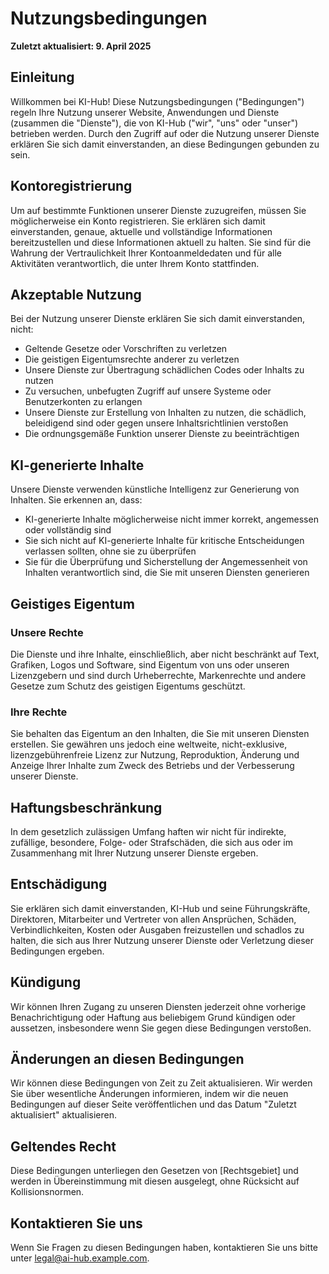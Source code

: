 # Nutzungsbedingungen

**Zuletzt aktualisiert: 9. April 2025**

## Einleitung

Willkommen bei KI-Hub! Diese Nutzungsbedingungen ("Bedingungen") regeln Ihre Nutzung unserer Website, Anwendungen und Dienste (zusammen die "Dienste"), die von KI-Hub ("wir", "uns" oder "unser") betrieben werden. Durch den Zugriff auf oder die Nutzung unserer Dienste erklären Sie sich damit einverstanden, an diese Bedingungen gebunden zu sein.

## Kontoregistrierung

Um auf bestimmte Funktionen unserer Dienste zuzugreifen, müssen Sie möglicherweise ein Konto registrieren. Sie erklären sich damit einverstanden, genaue, aktuelle und vollständige Informationen bereitzustellen und diese Informationen aktuell zu halten. Sie sind für die Wahrung der Vertraulichkeit Ihrer Kontoanmeldedaten und für alle Aktivitäten verantwortlich, die unter Ihrem Konto stattfinden.

## Akzeptable Nutzung

Bei der Nutzung unserer Dienste erklären Sie sich damit einverstanden, nicht:

- Geltende Gesetze oder Vorschriften zu verletzen
- Die geistigen Eigentumsrechte anderer zu verletzen
- Unsere Dienste zur Übertragung schädlichen Codes oder Inhalts zu nutzen
- Zu versuchen, unbefugten Zugriff auf unsere Systeme oder Benutzerkonten zu erlangen
- Unsere Dienste zur Erstellung von Inhalten zu nutzen, die schädlich, beleidigend sind oder gegen unsere Inhaltsrichtlinien verstoßen
- Die ordnungsgemäße Funktion unserer Dienste zu beeinträchtigen

## KI-generierte Inhalte

Unsere Dienste verwenden künstliche Intelligenz zur Generierung von Inhalten. Sie erkennen an, dass:

- KI-generierte Inhalte möglicherweise nicht immer korrekt, angemessen oder vollständig sind
- Sie sich nicht auf KI-generierte Inhalte für kritische Entscheidungen verlassen sollten, ohne sie zu überprüfen
- Sie für die Überprüfung und Sicherstellung der Angemessenheit von Inhalten verantwortlich sind, die Sie mit unseren Diensten generieren

## Geistiges Eigentum

### Unsere Rechte

Die Dienste und ihre Inhalte, einschließlich, aber nicht beschränkt auf Text, Grafiken, Logos und Software, sind Eigentum von uns oder unseren Lizenzgebern und sind durch Urheberrechte, Markenrechte und andere Gesetze zum Schutz des geistigen Eigentums geschützt.

### Ihre Rechte

Sie behalten das Eigentum an den Inhalten, die Sie mit unseren Diensten erstellen. Sie gewähren uns jedoch eine weltweite, nicht-exklusive, lizenzgebührenfreie Lizenz zur Nutzung, Reproduktion, Änderung und Anzeige Ihrer Inhalte zum Zweck des Betriebs und der Verbesserung unserer Dienste.

## Haftungsbeschränkung

In dem gesetzlich zulässigen Umfang haften wir nicht für indirekte, zufällige, besondere, Folge- oder Strafschäden, die sich aus oder im Zusammenhang mit Ihrer Nutzung unserer Dienste ergeben.

## Entschädigung

Sie erklären sich damit einverstanden, KI-Hub und seine Führungskräfte, Direktoren, Mitarbeiter und Vertreter von allen Ansprüchen, Schäden, Verbindlichkeiten, Kosten oder Ausgaben freizustellen und schadlos zu halten, die sich aus Ihrer Nutzung unserer Dienste oder Verletzung dieser Bedingungen ergeben.

## Kündigung

Wir können Ihren Zugang zu unseren Diensten jederzeit ohne vorherige Benachrichtigung oder Haftung aus beliebigem Grund kündigen oder aussetzen, insbesondere wenn Sie gegen diese Bedingungen verstoßen.

## Änderungen an diesen Bedingungen

Wir können diese Bedingungen von Zeit zu Zeit aktualisieren. Wir werden Sie über wesentliche Änderungen informieren, indem wir die neuen Bedingungen auf dieser Seite veröffentlichen und das Datum "Zuletzt aktualisiert" aktualisieren.

## Geltendes Recht

Diese Bedingungen unterliegen den Gesetzen von [Rechtsgebiet] und werden in Übereinstimmung mit diesen ausgelegt, ohne Rücksicht auf Kollisionsnormen.

## Kontaktieren Sie uns

Wenn Sie Fragen zu diesen Bedingungen haben, kontaktieren Sie uns bitte unter legal@ai-hub.example.com.
